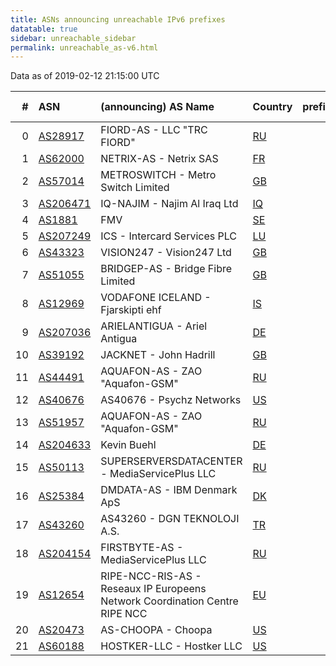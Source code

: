 ```yaml
---
title: ASNs announcing unreachable IPv6 prefixes
datatable: true
sidebar: unreachable_sidebar
permalink: unreachable_as-v6.html
---
```


Data as of 2019-02-12 21:15:00 UTC

<div class="datatable-begin"></div>

|   # | ASN                                      | (announcing) AS Name                                                        | Country                      |   prefixes |   unreachable /48s |
|----:|:-----------------------------------------|:----------------------------------------------------------------------------|:-----------------------------|-----------:|-------------------:|
|   0 | [AS28917](unreachable_AS28917-v6.html)   | FIORD-AS - LLC "TRC FIORD"                                                  | [RU](unreachable_ru-v6.html) |          2 |             524289 |
|   1 | [AS62000](unreachable_AS62000-v6.html)   | NETRIX-AS - Netrix SAS                                                      | [FR](unreachable_fr-v6.html) |          1 |             524288 |
|   2 | [AS57014](unreachable_AS57014-v6.html)   | METROSWITCH - Metro Switch Limited                                          | [GB](unreachable_gb-v6.html) |          1 |             524288 |
|   3 | [AS206471](unreachable_AS206471-v6.html) | IQ-NAJIM - Najim Al Iraq Ltd                                                | [IQ](unreachable_iq-v6.html) |          3 |             196608 |
|   4 | [AS1881](unreachable_AS1881-v6.html)     | FMV                                                                         | [SE](unreachable_se-v6.html) |          1 |              65536 |
|   5 | [AS207249](unreachable_AS207249-v6.html) | ICS - Intercard Services PLC                                                | [LU](unreachable_lu-v6.html) |          1 |              65536 |
|   6 | [AS43323](unreachable_AS43323-v6.html)   | VISION247 - Vision247 Ltd                                                   | [GB](unreachable_gb-v6.html) |          1 |              65536 |
|   7 | [AS51055](unreachable_AS51055-v6.html)   | BRIDGEP-AS - Bridge Fibre Limited                                           | [GB](unreachable_gb-v6.html) |          1 |              65536 |
|   8 | [AS12969](unreachable_AS12969-v6.html)   | VODAFONE ICELAND - Fjarskipti ehf                                           | [IS](unreachable_is-v6.html) |          1 |              65536 |
|   9 | [AS207036](unreachable_AS207036-v6.html) | ARIELANTIGUA - Ariel Antigua                                                | [DE](unreachable_de-v6.html) |          1 |                 16 |
|  10 | [AS39192](unreachable_AS39192-v6.html)   | JACKNET - John Hadrill                                                      | [GB](unreachable_gb-v6.html) |          2 |                  2 |
|  11 | [AS44491](unreachable_AS44491-v6.html)   | AQUAFON-AS - ZAO "Aquafon-GSM"                                              | [RU](unreachable_ru-v6.html) |          2 |                  2 |
|  12 | [AS40676](unreachable_AS40676-v6.html)   | AS40676 - Psychz Networks                                                   | [US](unreachable_us-v6.html) |          1 |                  1 |
|  13 | [AS51957](unreachable_AS51957-v6.html)   | AQUAFON-AS - ZAO "Aquafon-GSM"                                              | [RU](unreachable_ru-v6.html) |          1 |                  1 |
|  14 | [AS204633](unreachable_AS204633-v6.html) | Kevin Buehl                                                                 | [DE](unreachable_de-v6.html) |          1 |                  1 |
|  15 | [AS50113](unreachable_AS50113-v6.html)   | SUPERSERVERSDATACENTER - MediaServicePlus LLC                               | [RU](unreachable_ru-v6.html) |          1 |                  1 |
|  16 | [AS25384](unreachable_AS25384-v6.html)   | DMDATA-AS - IBM Denmark ApS                                                 | [DK](unreachable_dk-v6.html) |          1 |                  1 |
|  17 | [AS43260](unreachable_AS43260-v6.html)   | AS43260 - DGN TEKNOLOJI A.S.                                                | [TR](unreachable_tr-v6.html) |          1 |                  1 |
|  18 | [AS204154](unreachable_AS204154-v6.html) | FIRSTBYTE-AS - MediaServicePlus LLC                                         | [RU](unreachable_ru-v6.html) |          1 |                  1 |
|  19 | [AS12654](unreachable_AS12654-v6.html)   | RIPE-NCC-RIS-AS - Reseaux IP Europeens Network Coordination Centre RIPE NCC | [EU](unreachable_eu-v6.html) |          1 |                  1 |
|  20 | [AS20473](unreachable_AS20473-v6.html)   | AS-CHOOPA - Choopa                                                          | [US](unreachable_us-v6.html) |          1 |                  1 |
|  21 | [AS60188](unreachable_AS60188-v6.html)   | HOSTKER-LLC - Hostker LLC                                                   | [US](unreachable_us-v6.html) |          1 |                  1 |

<div class="datatable-end"></div>